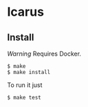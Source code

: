 # Icarus

## Install

*Warning* Requires Docker.

    $ make
    $ make install

To run it just

    $ make test
